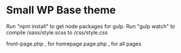 # Small WP Base theme
Run "npm install" to get node packages for gulp.
Run "gulp watch" to compile /sass/style.scss to /css/style.css

front-page.php , for homepage
page.php , for all pages
